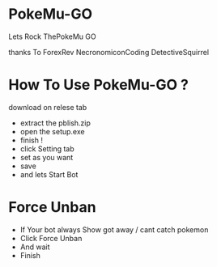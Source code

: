# PokeMu-GO

Lets Rock ThePokeMu GO

thanks To 
ForexRev
NecronomiconCoding
DetectiveSquirrel

# How To Use PokeMu-GO ?

download on relese tab
- extract the pblish.zip
- open the setup.exe
- finish !
- click Setting tab
- set as you want 
- save
- and lets Start Bot

# Force Unban
- If Your bot always Show got away / cant catch pokemon
- Click Force Unban
- And wait
- Finish
